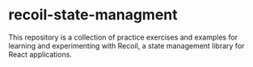 # recoil-state-managment
This repository is a collection of practice exercises and examples for learning and experimenting with Recoil, a state management library for React applications.
